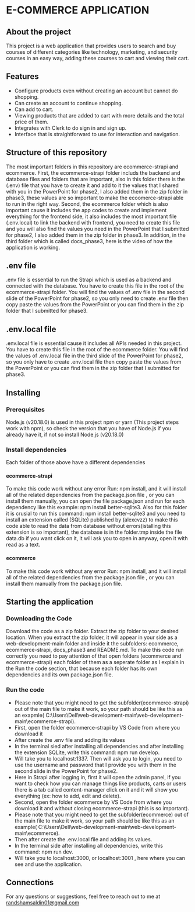 # E-COMMERCE APPLICATION

## About the project
This project is a web application that provides users to search and buy courses of different categories like technology, marketing, and security courses in an easy way, adding these courses to cart and viewing their cart.

## Features
* Configure products even without creating an account but cannot do shopping.
* Can create an account to continue shopping.
* Can add to cart.
* Viewing products that are added to cart with more details and the total price of them.
* Integrates with Clerk to do sign in and sign up.
* Interface that is straightforward to use for interaction and navigation.

## Structure of this repository
The most important folders in this repository are ecommerce-strapi and ecommerce. First, the ecommerce-strapi folder includs the backend and database files and folders that are important, also in this folder there is the (.env) file that you have to create it and add to it the values that I shared with you in the PowerPoint for phase2, I also added them in the zip folder in phase3, these values are so important to make the ecoomerce-strapi able to run in the right way. Second, the ecommerce folder which is also important cause it includes the app codes to create and implement everything for the frontend side, it also includes the most important file (.env.local) to link the backend with frontend, you need to create this file and you will also find the values you need in the PowerPoint that I submitted for phase2, I also added them in the zip folder in phase3. In addition, in the third folder which is called docs_phase3, here is the video of how the application is working.

## .env file
.env file is essential to run the Strapi which is used as a backend and connected with the database. You have to create this file in the root of the ecommerce-strapi folder. You will find the values of .env file in the second slide of the PowerPoint for phase2, so you only need to create .env file then copy paste the values from the PowerPoint or you can find them in the zip folder that I submitted for phase3.

## .env.local file
.env.local file is essential cause it includes all APIs needed in this project. You have to create this file in the root of the ecommerce folder. You will find the values of .env.local file in the third slide of the PowerPoint for phase2, so you only have to create .env.local file then copy paste the values from the PowerPoint or you can find them in the zip folder that I submitted for phase3.

## Installing
### Prerequisites
Node.js (v20.18.0) is used in this project npm or yarn (This project steps work with npm), so check the version that you have of Node.js if you already have it, if not so install Node.js (v20.18.0)
### Install dependencies
Each folder of those above have a different dependencies
#### ecommerce-strapi
To make this code work without any error Run: npm install, and it will install all of the related dependencies from the package.json file , or you can install them manually, you can open the file package.json and run for each dependency like this example: npm install better-sqlite3. 
Also for this folder it is crusial to run this command: npm install better-sqlite3 and you need to install an extension called (SQLite) published by (alexcvzz) to make this code able to read the data from database without errors(istalling this extension is so important), the database is in the folder.tmp inside the file data.db if you want click on it, it will ask you to open in anyway, open it with read as a text.
#### ecommerce
To make this code work without any error Run: npm install, and it will install all of the related dependencies from the package.json file , or you can install them manually from the package.json file.

## Starting the application
### Downloading the Code
Download the code as a zip folder.
Extract the zip folder to your desired location.
When you extract the zip folder, it will appear in your side as a web-development-main folder and inside it the subfolders: ecommerce, ecommerce-strapi, docs_phase3 and README.md.
To make this code run correctly you need to pay attention of that open folders (ecommerce and ecommerce-strapi) each folder of them as a seperate folder as I explain in the Run the code section, that because each folder has its own dependencies and its own package.json file.
### Run the code
* Please note that you might need to get the subfolder(ecommerce-strapi) out of the main file to make it work, so your path should be like this as an exapmle( C:\Users\Dell\web-development-main\web-development-main\ecommerce-strapi).
*	First, open the folder ecommerce-strapi by VS Code from where you download it
*	After create the .env file and adding its values
*	In the terminal sied after installing all dependencies and after installing the extension SQLite, write this command: npm run develop.
*	Will take you to localhost:1337. Then will ask you to login, you need to use the username and password that I provide you with them in the second slide in the PowerPoint for phase2.
*	Here in Strapi after logging in, first it will open the admin panel, if you want to check how you can manage things like products, carts or users there is a tab called content-manager click on it and it will show you everything (ex: how to add, edit and delete).
*	Second, open the folder ecommerce by VS Code from where you download it and without closing ecommerce-strapi (this is so important).
*	Please note that you might need to get the subfolder(ecommerce) out of the main file to make it work, so your path should be like this as an example( C:\Users\Dell\web-development-main\web-development-main\ecommerce).
*	Then after create the .env.local file and adding its values.
*	In the terminal side after installing all dependencies, write this command: npm run dev.
*	Will take you to localhost:3000, or localhost:3001 , here where you can see and use the application.

## Connections
For any questions or suggestions, feel free to reach out to me at randshamsaldin01@gmail.com

